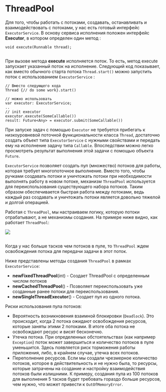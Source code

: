 # ThreadPool

Для того, чтобы работать с потоками, создавать, останавливать и взаимодействовать с потоками,  у нас есть готовый интерфейс `ExecutorService`.  В основу сервиса исполнения положен интерфейс **Executor**, в котором определен один метод :

```
void execute(Runnable thread);
```

![](data:image/gif;base64,R0lGODlhAQABAPABAP///wAAACH5BAEKAAAALAAAAAABAAEAAAICRAEAOw==)![](data:image/gif;base64,R0lGODlhAQABAPABAP///wAAACH5BAEKAAAALAAAAAABAAEAAAICRAEAOw== "Click and drag to move")

При вызове метода **execute** исполняется поток. То есть, метод execute запускает указанный поток на исполнение. Следующий код показывает, как вместо обычного старта потока `Thread.start()` можно запустить поток с использованием `ExecutorService` :

```
// Вместо следующего кода
Thread {// do some work}.start()

// можно использовать 
var executor: ExecutorService;
..
// init executor
executor.execute(SomeCallable())
result: Future<Any> = executor.submit(SomeCallable())
```

При запуске задач с помощью `Executor` не требуется прибегать к низкоуровневой поточной функциональности класса `Thread`, достаточно создать объект типа `ExecutorService` с нужными свойствами и передать ему на исполнение задачу типа `Callable`. Впоследствии можно легко просмотреть результат выполнения этой задачи с помощью объекта `Future`.

`ExecutorService` позволяет создать пул (множество) потоков для работы, которая требует многопоточное выполнение. Вместо того, чтобы ручками создавать потоки и уничтожать потоки при необходимости выполнять работу в новом потоке, механизм `ThreadPool` используется для переиспользования существующего набора потоков. Таким образом обеспечивается быстрая работа между потоками, ведь каждый раз создавать и уничтожать потоки является довольно тяжелой и долгой операцией.

Работая с `ThreadPool`, мы настраиваем логику, которую потоки отрабатывают, а не механизмы создания. На примере ниже видно,  как работает `ThreadPool`:

![](https://ucarecdn.com/aeb15a22-06a5-4b31-8180-6f0ecda6e13f/)

![](data:image/gif;base64,R0lGODlhAQABAPABAP///wAAACH5BAEKAAAALAAAAAABAAEAAAICRAEAOw== "Click and drag to move")

Когда у нас больше тасков чем потоков в пуле, то `ThreadPool` ждем освобождения потока для передачи задачи в этот поток.

Ниже представлены методы создания `ThreadPool` в рамках `ExecutorService`:

* **newFixedThreadPool**(int)  - Создает ThreadPool с определенным числом потоков
* **newCachedThreadPool**() - Позволяет переиспользовать уже созданные ранее потоки для переиспользования.
* **newSingleThreadExecutor**()  - Создает пул из одного потока.

Риски использования пула потоков:

* Вероятность возникновения взаимной блокировки (`Deadlock`). Это происходит, когда 2 потока ожидают освобождения ресурсов, которые заняты этими 2 потоками. В итоге оба потока не освобождают ресурс и висят бесконечно.
* Утечка потока. При определенных обстоятельствах (как например `Exception`) поток может завершиться и количество потоков в пуле уменьшится. Здесь появляется риск торможения работы приложения, либо, в крайнем случае, утечка всех потоков.
* Переполнение ресурсов. Если мы создали чрезмерное количество потоков, которое в действительность и не нужно была, то ресурсы, которые затрачены на создание и настройку взаимодействия потоков были излишними. К примеру, создания пула из 100 потоков для выполнения 5 тасков будет требовать гораздо больше ресурсов, чем нужно, что может привести к `OutOfMemoryError`.
